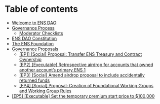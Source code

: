 # Table of contents

* [Welcome to ENS DAO](README.md)
* [Governance Process](process/README.md)
  * [Moderator Checklists](process/moderator-checklists.md)
* [ENS DAO Constitution](ens-dao-constitution.md)
* [The ENS Foundation](the-ens-foundation.md)
* [Governance Proposals](governance-proposals/README.md)
  * [\[EP1\] \[Social\] Proposal: Transfer ENS Treasury and Contract Ownership](governance-proposals/ep1-social-proposal-transfer-ens-treasury-and-contract-ownership.md)
  * [\[EP2\] \[Executable\] Retrospective airdrop for accounts that owned another account’s primary ENS 1](governance-proposals/ep2-executable-retrospective-airdrop-for-accounts-that-owned-another-accounts-primary-ens-1.md)
  * [\[EP3\] \[Social\] Amend airdrop proposal to include accidentally returned funds](governance-proposals/ep3-social-amend-airdrop-proposal-to-include-accidentally-returned-funds.md)
  * [\[EP4\] \[Social\] Proposal: Creation of Foundational Working Groups and Working Group Rules](governance-proposals/ep4-social-proposal-creation-of-foundational-working-groups-and-working-group-rules.md)
* [\[EP5\] \[Executable\] Set the temporary premium start price to $100,000](ep5-executable-set-the-temporary-premium-start-price-to-usd100-000.md)
